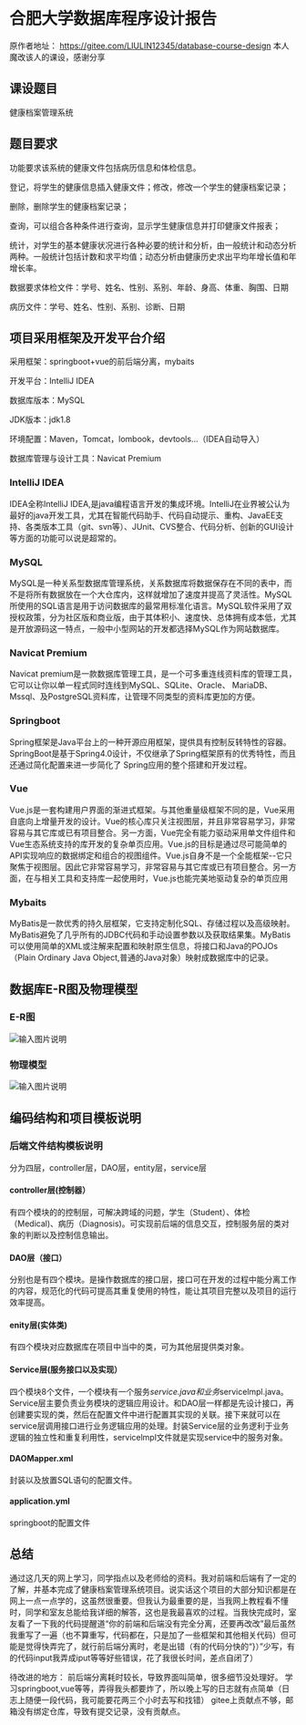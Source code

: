 # 合肥大学数据库程序设计报告
原作者地址：
https://gitee.com/LIULIN12345/database-course-design
本人魔改该人的课设，感谢分享
## 课设题目

健康档案管理系统

## 题目要求

功能要求该系统的健康文件包括病历信息和体检信息。


登记，将学生的健康信息插入健康文件；修改，修改一个学生的健康档案记录；

删除，删除学生的健康档案记录；

查询，可以组合各种条件进行查询，显示学生健康信息并打印健康文件报表；

统计，对学生的基本健康状况进行各种必要的统计和分析，由一般统计和动态分析两种。一般统计包括计数和求平均值；动态分析由健康历史求出平均年增长值和年增长率。

数据要求体检文件：学号、姓名、性别、系别、年龄、身高、体重、胸围、日期

病历文件：学号、姓名、性别、系别、诊断、日期

## 项目采用框架及开发平台介绍

采用框架：springboot+vue的前后端分离，mybaits

开发平台：IntelliJ IDEA

数据库版本：MySQL

JDK版本：jdk1.8

环境配置：Maven，Tomcat，lombook，devtools...（IDEA自动导入）

数据库管理与设计工具：Navicat Premium

### IntelliJ IDEA

IDEA全称IntelliJ IDEA,是java编程语言开发的集成环境。IntelliJ在业界被公认为最好的java开发工具，尤其在智能代码助手、代码自动提示、重构、JavaEE支持、各类版本工具（git、svn等）、JUnit、CVS整合、代码分析、创新的GUI设计等方面的功能可以说是超常的。

### MySQL

MySQL是一种关系型数据库管理系统，关系数据库将数据保存在不同的表中，而不是将所有数据放在一个大仓库内，这样就增加了速度并提高了灵活性。MySQL所使用的SQL语言是用于访问数据库的最常用标准化语言。MySQL软件采用了双授权政策，分为社区版和商业版，由于其体积小、速度快、总体拥有成本低，尤其是开放源码这一特点，一般中小型网站的开发都选择MySQL作为网站数据库。

### Navicat Premium

Navicat premium是一款数据库管理工具，是一个可多重连线资料库的管理工具，它可以让你以单一程式同时连线到MySQL、SQLite、Oracle、
MariaDB、Mssql、及PostgreSQL资料库，让管理不同类型的资料库更加的方便。

### Springboot

Spring框架是Java平台上的一种开源应用框架，提供具有控制反转特性的容器。SpringBoot是基于Spring4.0设计，不仅继承了Spring框架原有的优秀特性，而且还通过简化配置来进一步简化了 Spring应用的整个搭建和开发过程。

### Vue

Vue.js是一套构建用户界面的渐进式框架。与其他重量级框架不同的是，Vue采用自底向上增量开发的设计。Vue的核心库只关注视图层，并且非常容易学习，非常容易与其它库或已有项目整合。另一方面，Vue完全有能力驱动采用单文件组件和Vue生态系统支持的库开发的复杂单页应用。Vue.js的目标是通过尽可能简单的API实现响应的数据绑定和组合的视图组件。Vue.js自身不是一个全能框架--它只聚焦于视图层。因此它非常容易学习，非常容易与其它库或已有项目整合。另一方面，在与相关工具和支持库一起使用时，Vue.js也能完美地驱动复杂的单页应用

### Mybaits

MyBatis是一款优秀的持久层框架，它支持定制化SQL、存储过程以及高级映射。MyBatis避免了几乎所有的JDBC代码和手动设置参数以及获取结果集。MyBatis可以使用简单的XML或注解来配置和映射原生信息，将接口和Java的POJOs（Plain Ordinary Java Object,普通的Java对象）映射成数据库中的记录。

## 数据库E-R图及物理模型

### E-R图

![输入图片说明](https://images.gitee.com/uploads/images/2021/0626/192136_26d8516e_6511422.png "ER.png")

### 物理模型

![输入图片说明](https://images.gitee.com/uploads/images/2021/0626/192415_e75cf6cc_6511422.png "数据库模型.PNG")


## 编码结构和项目模板说明

### 后端文件结构模板说明

分为四层，controller层，DAO层，entity层，service层

#### controller层(控制器）

有四个模块的的控制层，可解决跨域的问题，学生（Student）、体检（Medical)、病历（Diagnosis)。可实现前后端的信息交互，控制服务层的类对象的判断以及控制信息输出。

#### DAO层（接口）

分别也是有四个模块。是操作数据库的接口层，接口可在开发的过程中能分离工作的内容，规范化的代码可提高其重复使用的特性，能让其项目完整以及项目的运行效率提高。

#### enity层(实体类)

有四个模块对应数据库在项目中当中的类，可为其他层提供类对象。

#### Service层(服务接口以及实现）

四个模块8个文件，一个模块有一个服务*service.java和业务*servicelmpl.java。Service层主要负责业务模块的逻辑应用设计。和DAO层一样都是先设计接口，再创建要实现的类，然后在配置文件中进行配置其实现的关联。接下来就可以在service层调用接口进行业务逻辑应用的处理。封装Service层的业务逻利于业务逻辑的独立性和重复利用性，servicelmpl文件就是实现service中的服务对象。

#### DAOMapper.xml

封装以及放置SQL语句的配置文件。

#### application.yml

springboot的配置文件

## 总结

通过这几天的网上学习，同学指点以及老师给的资料。我对前端和后端有了一定的了解，并基本完成了健康档案管理系统项目。说实话这个项目的大部分知识都是在网上一点一点学的，这虽然很重要。但我认为最重要的是，当我网上教程看不懂时，同学和室友总能给我详细的解答，这也是我最喜欢的过程。当我快完成时，室友看了一下我的代码提醒道“你的前端和后端没有完全分离，还要再改改”最后虽然我重写了一遍（也不算重写，代码都在，只是加了一些框架和其他相关代码）但可能是觉得快弄完了，就行前后端分离时，老是出错（有的代码分快的“}）”少写，有的代码input我弄成iput等等好些错误，花了我很长时间，差点自闭了）

待改进的地方：
前后端分离耗时较长，导致界面叫简单，很多细节没处理好。
学习springboot,vue等等，弄得我头都要炸了，所以晚上写的日志就有点简单（日志上随便一段代码，我可能要花两三个小时去写和找错）
gitee上贡献点不够，邮箱没有绑定仓库，导致有提交记录，没有贡献点。
